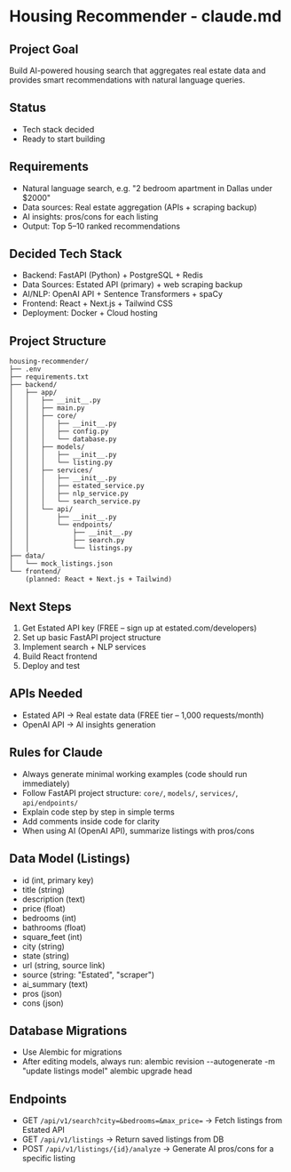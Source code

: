 # Housing Recommender - claude.md

## Project Goal
Build AI-powered housing search that aggregates real estate data and provides smart recommendations with natural language queries.

## Status
- Tech stack decided
- Ready to start building

## Requirements
- Natural language search, e.g. "2 bedroom apartment in Dallas under $2000"
- Data sources: Real estate aggregation (APIs + scraping backup)
- AI insights: pros/cons for each listing
- Output: Top 5–10 ranked recommendations

## Decided Tech Stack
- Backend: FastAPI (Python) + PostgreSQL + Redis
- Data Sources: Estated API (primary) + web scraping backup
- AI/NLP: OpenAI API + Sentence Transformers + spaCy
- Frontend: React + Next.js + Tailwind CSS
- Deployment: Docker + Cloud hosting

## Project Structure
```
housing-recommender/
├── .env
├── requirements.txt
├── backend/
│   ├── app/
│   │   ├── __init__.py
│   │   ├── main.py
│   │   ├── core/
│   │   │   ├── __init__.py
│   │   │   ├── config.py
│   │   │   └── database.py
│   │   ├── models/
│   │   │   ├── __init__.py
│   │   │   └── listing.py
│   │   ├── services/
│   │   │   ├── __init__.py
│   │   │   ├── estated_service.py
│   │   │   ├── nlp_service.py
│   │   │   └── search_service.py
│   │   └── api/
│   │       ├── __init__.py
│   │       └── endpoints/
│   │           ├── __init__.py
│   │           ├── search.py
│   │           └── listings.py
├── data/
│   └── mock_listings.json
└── frontend/
    (planned: React + Next.js + Tailwind)
```

## Next Steps
1. Get Estated API key (FREE – sign up at estated.com/developers)
2. Set up basic FastAPI project structure
3. Implement search + NLP services
4. Build React frontend
5. Deploy and test

## APIs Needed
- Estated API → Real estate data (FREE tier – 1,000 requests/month)
- OpenAI API → AI insights generation

## Rules for Claude
- Always generate minimal working examples (code should run immediately)
- Follow FastAPI project structure: `core/`, `models/`, `services/`, `api/endpoints/`
- Explain code step by step in simple terms
- Add comments inside code for clarity
- When using AI (OpenAI API), summarize listings with pros/cons

## Data Model (Listings)
- id (int, primary key)
- title (string)
- description (text)
- price (float)
- bedrooms (int)
- bathrooms (float)
- square_feet (int)
- city (string)
- state (string)
- url (string, source link)
- source (string: "Estated", "scraper")
- ai_summary (text)
- pros (json)
- cons (json)

## Database Migrations
- Use Alembic for migrations
- After editing models, always run:
  alembic revision --autogenerate -m "update listings model"
  alembic upgrade head

## Endpoints
- GET `/api/v1/search?city=&bedrooms=&max_price=` → Fetch listings from Estated API
- GET `/api/v1/listings` → Return saved listings from DB
- POST `/api/v1/listings/{id}/analyze` → Generate AI pros/cons for a specific listing